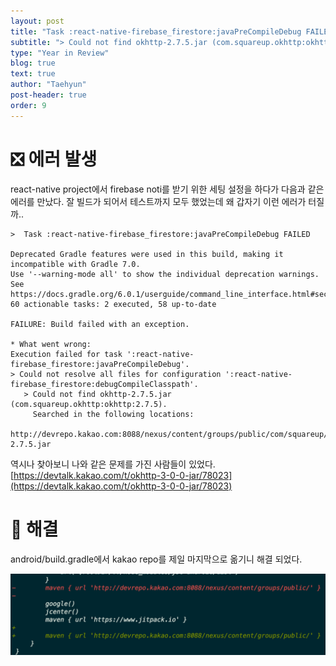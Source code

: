 ```yaml
---
layout: post
title: "Task :react-native-firebase_firestore:javaPreCompileDebug FAILED"
subtitle: "> Could not find okhttp-2.7.5.jar (com.squareup.okhttp:okhttp:2.7.5). "
type: "Year in Review"
blog: true
text: true
author: "Taehyun"
post-header: true
order: 9
---
```


# ❎ 에러 발생

react-native project에서 firebase noti를 받기 위한 세팅 설정을 하다가 다음과 같은 에러를 만났다. 잘 빌드가 되어서 테스트까지 모두 했었는데 왜 갑자기 이런 에러가 터질까..

```console
>  Task :react-native-firebase_firestore:javaPreCompileDebug FAILED

Deprecated Gradle features were used in this build, making it incompatible with Gradle 7.0.
Use '--warning-mode all' to show the individual deprecation warnings.
See https://docs.gradle.org/6.0.1/userguide/command_line_interface.html#sec:command_line_warnings
60 actionable tasks: 2 executed, 58 up-to-date

FAILURE: Build failed with an exception.

* What went wrong:
Execution failed for task ':react-native-firebase_firestore:javaPreCompileDebug'.
> Could not resolve all files for configuration ':react-native-firebase_firestore:debugCompileClasspath'.
   > Could not find okhttp-2.7.5.jar (com.squareup.okhttp:okhttp:2.7.5).
     Searched in the following locations:
         http://devrepo.kakao.com:8088/nexus/content/groups/public/com/squareup/okhttp/okhttp/2.7.5/okhttp-2.7.5.jar
```


역시나 찾아보니 나와 같은 문제를 가진 사람들이 있었다.
[https://devtalk.kakao.com/t/okhttp-3-0-0-jar/78023](https://devtalk.kakao.com/t/okhttp-3-0-0-jar/78023)

# 🌟 해결

android/build.gradle에서 kakao repo를 제일 마지막으로 옮기니 해결 되었다.

![](img/2020-09-17-14-47-26.png)